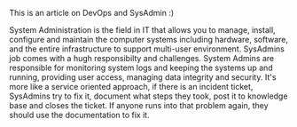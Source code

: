 This is an article on DevOps and SysAdmin :) 

System Administration is the field in IT that allows you to manage, install, configure and maintain the computer systems including hardware, software, and the entire infrastructure to support multi-user environment. SysAdmins job comes with a hugh responsibilty and challenges. System Admins are responsible for monitoring system logs and keeping the systems up and running, providing user access, managing data integrity and security. It's more like a service oriented approach, if there is an incident ticket, SysAdmins try to fix it, document what steps they took, post it to knowledge base and closes the ticket. If anyone runs into that problem again, they should use the documentation to fix it. 

